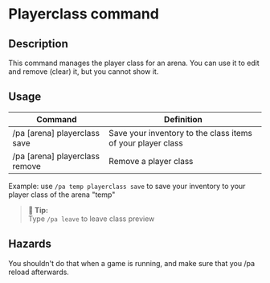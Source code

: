 # Playerclass command

## Description

This command manages the player class for an arena. You can use it to edit and remove (clear) it, but you cannot show it.

## Usage

Command |  Definition
------------- | -------------
/pa [arena] playerclass save    | Save your inventory to the class items of your player class
/pa [arena] playerclass remove  | Remove a player class

Example: use `/pa temp playerclass save` to save your inventory to your player class of the arena "temp"

> **🚩 Tip:**  
> Type `/pa leave` to leave class preview

## Hazards

You shouldn't do that when a game is running, and make sure that you /pa reload afterwards.
